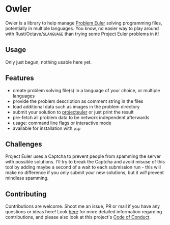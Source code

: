 # Owler

Owler is a library to help manage [Problem Euler](https://projecteuler.net) solving programming files, potentially in
multiple languages. You know, no easier way to play around with Rust/Octave/`$LANGUAGE` than trying some Project Euler
problems in it!


## Usage

Only just begun, nothing usable here yet.


## Features

 - create problem solving file(s) in a language of your choice, or multiple languages
 - provide the problem description as comment string in the files
 - load additional data such as images in the problem directory
 - submit your solution to [projecteuler](https://projecteuler.net) or just print the result
 - pre-fetch all problem data to be network independent afterwards
 - usage: command line flags or interactive mode
 - available for installation with `pip`


## Challenges

Project Euler uses a Captcha to prevent people from spamming the server with possible solutions. I'll try to break the
Captcha and avoid misuse of this tool by adding maybe a second of a wait to each submission run - this will make no
difference if you only submit your new solutions, but it *will* prevent mindless spamming.


## Contributing

Contributions are welcome. Shoot me an issue, PR or mail if you have any questions or ideas here! Look
[here](CONTRIBUTING.md) for more detailed information regarding contributions, and please also look at this project's
[Code of Conduct](CODE_OF_CONDUCT.md).
